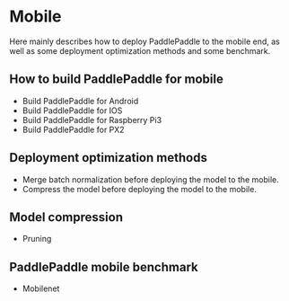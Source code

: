 # Mobile

Here mainly describes how to deploy PaddlePaddle to the mobile end, as well as some deployment optimization methods and some benchmark.

## How to build PaddlePaddle for mobile
- Build PaddlePaddle for Android
- Build PaddlePaddle for IOS
- Build PaddlePaddle for Raspberry Pi3
- Build PaddlePaddle for PX2

## Deployment optimization methods
- Merge batch normalization before deploying the model to the mobile.
- Compress the model before deploying the model to the mobile.

## Model compression
- Pruning

## PaddlePaddle mobile benchmark
- Mobilenet

